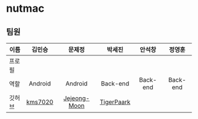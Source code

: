 # nutmac



## 팀원

|이름|김민승|문제정|박세진|안석창|정영훈|
|---|:---:|:---:|:---:|:---:|:---:|
|프로필|
|역할|Android|Android|Back-end|Back-end|Back-end|
|깃허브|[kms7020](https://github.com/kms7020)|[Jejeong-Moon](https://github.com/Jejeong-Moon)|[TigerPaark](https://github.com/TigerPaark)|[](https://github.com/)||[YoungHoon-Jung97](https://github.com/YoungHoon-Jung97)||
